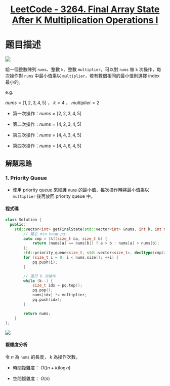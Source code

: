 # <center> [LeetCode - 3264. Final Array State After K Multiplication Operations I](https://leetcode.com/problems/final-array-state-after-k-multiplication-operations-i/description/) </center>

# 题目描述

[![](https://i.imgur.com/FhLl8wy.png)](https://i.imgur.com/FhLl8wy.png)

給一個整數陣列 `nums`、整數 `k`、整數 `multiplier`，可以對 `nums` 做 `k` 次操作，每次操作對 `nums` 中最小值乘以 `multiplier`，若有數個相同的最小值則選擇 index 最小的。

e.g.

$nums = [1, 2, 3, 4, 5]$ ， $k = 4$ ， $multiplier = 2$

- 第一次操作：$nums = [2, 2, 3, 4, 5]$

- 第二次操作：$nums = [4, 2, 3, 4, 5]$

- 第三次操作：$nums = [4, 4, 3, 4, 5]$

- 第四次操作：$nums = [4, 4, 6, 4, 5]$

## 解題思路

### 1. Priority Queue

- 使用 priority queue 來維護 `nums` 的最小值，每次操作時將最小值乘以 `multiplier` 後再放回 priority queue 中。

#### 程式碼

```cpp {.line-numbers}
class Solution {
  public:
    std::vector<int> getFinalState(std::vector<int> &nums, int k, int multiplier) {
        // 建立 min heap pq
        auto cmp = [&](size_t &a, size_t b) {
            return (nums[a] == nums[b]) ? a > b : nums[a] > nums[b];
        };
        std::priority_queue<size_t, std::vector<size_t>, decltype(cmp)> pq(cmp);
        for (size_t i = 0; i < nums.size(); ++i) {
            pq.push(i);
        }

        // 進行 k 次操作
        while (k--) {
            size_t idx = pq.top();
            pq.pop();
            nums[idx] *= multiplier;
            pq.push(idx);
        }

        return nums;
    }
};
```

[![](https://i.imgur.com/GRtKSZG.png)](https://i.imgur.com/GRtKSZG.png)

#### 複雜度分析

令 $n$ 為 `nums` 的長度， $k$ 為操作次數。

- 時間複雜度： $O((n + k) \log n)$

- 空間複雜度： $O(n)$
